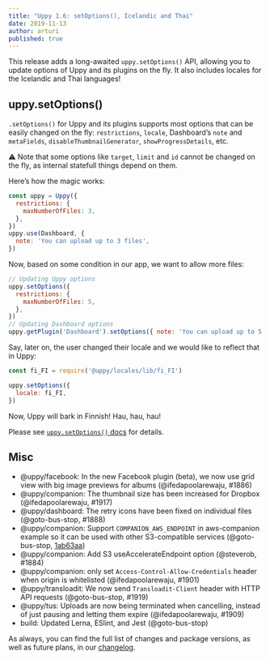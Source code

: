 ```yaml
---
title: "Uppy 1.6: setOptions(), Icelandic and Thai"
date: 2019-11-13
author: arturi
published: true
---
```


This release adds a long-awaited `uppy.setOptions()` API, allowing you to update options of Uppy and its plugins on the fly. It also includes locales for the Icelandic and Thai languages!

<!--more-->

## uppy.setOptions()

`.setOptions()` for Uppy and its plugins supports most options that can be easily changed on the fly: `restrictions`, `locale`, Dashboard’s `note` and `metaFields`, `disableThumbnailGenerator`, `showProgressDetails`, etc.

⚠️ Note that some options like `target`, `limit` and `id` cannot be changed on the fly, as internal statefull things depend on them.

Here’s how the magic works:

```js
const uppy = Uppy({
  restrictions: {
    maxNumberOfFiles: 3,
  },
})
uppy.use(Dashboard, {
  note: 'You can upload up to 3 files',
})
```

Now, based on some condition in our app, we want to allow more files:

```js
// Updating Uppy options
uppy.setOptions({
  restrictions: {
    maxNumberOfFiles: 5,
  },
})
// Updating Dashboard options
uppy.getPlugin('Dashboard').setOptions({ note: 'You can upload up to 5 files' })
```

Say, later on, the user changed their locale and we would like to reflect that in Uppy:

```js
const fi_FI = require('@uppy/locales/lib/fi_FI')

uppy.setOptions({
  locale: fi_FI,
})
```

Now, Uppy will bark in Finnish! Hau, hau, hau!

Please see [`uppy.setOptions()` docs](https://uppy.io/docs/uppy/#uppy-setOptions-opts) for details.

## Misc

*   @uppy/facebook: In the new Facebook plugin (beta), we now use grid view with big image previews for albums (@ifedapoolarewaju, #1886)
*   @uppy/companion: The thumbnail size has been increased for Dropbox (@ifedapoolarewaju, #1917)
*   @uppy/dashboard: The retry icons have been fixed on individual files (@goto-bus-stop, #1888)
*   @uppy/companion: Support `COMPANION_AWS_ENDPOINT` in aws-companion example so it can be used with other S3-compatible services (@goto-bus-stop, [1ab63aa](https://github.com/transloadit/uppy/commit/1ab63aa395859815871c4e1e62dda6e9ca66595f))
*   @uppy/companion: Add S3 useAccelerateEndpoint option (@steverob, #1884)
*   @uppy/companion: only set `Access-Control-Allow-Credentials` header when origin is whitelisted (@ifedapoolarewaju, #1901)
*   @uppy/transloadit: We now send `Transloadit-Client` header with HTTP API requests (@goto-bus-stop, #1919)
*   @uppy/tus: Uploads are now being terminated when cancelling, instead of just pausing and letting them expire (@ifedapoolarewaju, #1909)
*   build: Updated Lerna, ESlint, and Jest (@goto-bus-stop)

As always, you can find the full list of changes and package versions, as well as future plans, in our [changelog](https://github.com/transloadit/uppy/blob/master/CHANGELOG.md).
